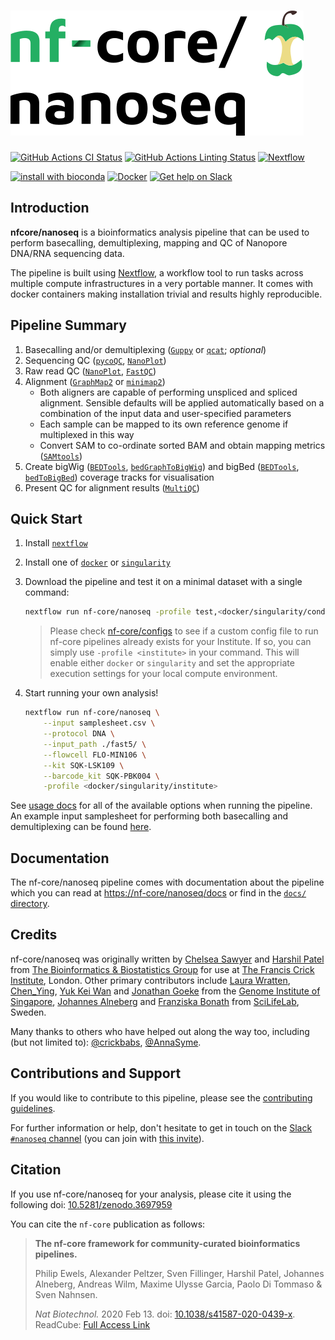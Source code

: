 # ![nfcore/nanoseq](docs/images/nf-core-nanoseq_logo.png)

[![GitHub Actions CI Status](https://github.com/nf-core/nanoseq/workflows/nf-core%20CI/badge.svg)](https://github.com/nf-core/nanoseq/actions)
[![GitHub Actions Linting Status](https://github.com/nf-core/nanoseq/workflows/nf-core%20linting/badge.svg)](https://github.com/nf-core/nanoseq/actions)
[![Nextflow](https://img.shields.io/badge/nextflow-%E2%89%A519.10.0-brightgreen.svg)](https://www.nextflow.io/)

[![install with bioconda](https://img.shields.io/badge/install%20with-bioconda-brightgreen.svg)](https://bioconda.github.io/)
[![Docker](https://img.shields.io/docker/automated/nfcore/nanoseq.svg)](https://hub.docker.com/r/nfcore/nanoseq)
[![Get help on Slack](http://img.shields.io/badge/slack-nf--core%20%23nanoseq-4A154B?logo=slack)](https://nfcore.slack.com/channels/nanoseq)

## Introduction

**nfcore/nanoseq** is a bioinformatics analysis pipeline that can be used to perform basecalling, demultiplexing, mapping and QC of Nanopore DNA/RNA sequencing data.

The pipeline is built using [Nextflow](https://www.nextflow.io), a workflow tool to run tasks across multiple compute infrastructures in a very portable manner. It comes with docker containers making installation trivial and results highly reproducible.

## Pipeline Summary

1. Basecalling and/or demultiplexing ([`Guppy`](https://nanoporetech.com/nanopore-sequencing-data-analysis) or [`qcat`](https://github.com/nanoporetech/qcat); *optional*)
2. Sequencing QC ([`pycoQC`](https://github.com/a-slide/pycoQC), [`NanoPlot`](https://github.com/wdecoster/NanoPlot))
3. Raw read QC ([`NanoPlot`](https://github.com/wdecoster/NanoPlot), [`FastQC`](http://www.bioinformatics.babraham.ac.uk/projects/fastqc/))
4. Alignment ([`GraphMap2`](https://github.com/lbcb-sci/graphmap2) or [`minimap2`](https://github.com/lh3/minimap2))
    * Both aligners are capable of performing unspliced and spliced alignment. Sensible defaults will be applied automatically based on a combination of the input data and user-specified parameters
    * Each sample can be mapped to its own reference genome if multiplexed in this way
    * Convert SAM to co-ordinate sorted BAM and obtain mapping metrics ([`SAMtools`](http://www.htslib.org/doc/samtools.html))
5. Create bigWig ([`BEDTools`](https://github.com/arq5x/bedtools2/), [`bedGraphToBigWig`](http://hgdownload.soe.ucsc.edu/admin/exe/)) and bigBed ([`BEDTools`](https://github.com/arq5x/bedtools2/), [`bedToBigBed`](http://hgdownload.soe.ucsc.edu/admin/exe/)) coverage tracks for visualisation
6. Present QC for alignment results ([`MultiQC`](https://multiqc.info/docs/))

## Quick Start

1. Install [`nextflow`](https://nf-co.re/usage/installation)

2. Install one of [`docker`](https://docs.docker.com/engine/installation/) or [`singularity`](https://www.sylabs.io/guides/3.0/user-guide/)

3. Download the pipeline and test it on a minimal dataset with a single command:

    ```bash
    nextflow run nf-core/nanoseq -profile test,<docker/singularity/conda/institute>
    ```

    > Please check [nf-core/configs](https://github.com/nf-core/configs#documentation) to see if a custom config file to run nf-core pipelines already exists for your Institute. If so, you can simply use `-profile <institute>` in your command. This will enable either `docker` or `singularity` and set the appropriate execution settings for your local compute environment.

4. Start running your own analysis!

    ```bash
    nextflow run nf-core/nanoseq \
        --input samplesheet.csv \
        --protocol DNA \
        --input_path ./fast5/ \
        --flowcell FLO-MIN106 \
        --kit SQK-LSK109 \
        --barcode_kit SQK-PBK004 \
        -profile <docker/singularity/institute>
    ```

See [usage docs](docs/usage.md) for all of the available options when running the pipeline. An example input samplesheet for performing both basecalling and demultiplexing can be found [here](assets/samplesheet.csv).

## Documentation

The nf-core/nanoseq pipeline comes with documentation about the pipeline which you can read at [https://nf-core/nanoseq/docs](https://nf-core/nanoseq/docs) or find in the [`docs/` directory](docs).

## Credits

nf-core/nanoseq was originally written by [Chelsea Sawyer](https://github.com/csawye01) and [Harshil Patel](https://github.com/drpatelh) from [The Bioinformatics & Biostatistics Group](https://www.crick.ac.uk/research/science-technology-platforms/bioinformatics-and-biostatistics/) for use at [The Francis Crick Institute](https://www.crick.ac.uk/), London. Other primary contributors include [Laura Wratten](https://github.com/lwratten), [Chen_Ying](https://github.com/cying111), [Yuk Kei Wan](https://github.com/yuukiiwa) and [Jonathan Goeke](https://github.com/jonathangoeke) from the [Genome Institute of Singapore](https://www.a-star.edu.sg/gis), [Johannes Alneberg](https://github.com/alneberg) and [Franziska Bonath](https://github.com/FranBonath) from [SciLifeLab](https://www.scilifelab.se/), Sweden.

Many thanks to others who have helped out along the way too, including (but not limited to): [@crickbabs](https://github.com/crickbabs), [@AnnaSyme](https://github.com/AnnaSyme).

## Contributions and Support

If you would like to contribute to this pipeline, please see the [contributing guidelines](.github/CONTRIBUTING.md).

For further information or help, don't hesitate to get in touch on the [Slack `#nanoseq` channel](https://nfcore.slack.com/channels/nanoseq) (you can join with [this invite](https://nf-co.re/join/slack)).

## Citation

If you use  nf-core/nanoseq for your analysis, please cite it using the following doi: [10.5281/zenodo.3697959](https://doi.org/10.5281/zenodo.3697959)

You can cite the `nf-core` publication as follows:

> **The nf-core framework for community-curated bioinformatics pipelines.**
>
> Philip Ewels, Alexander Peltzer, Sven Fillinger, Harshil Patel, Johannes Alneberg, Andreas Wilm, Maxime Ulysse Garcia, Paolo Di Tommaso & Sven Nahnsen.
>
> _Nat Biotechnol._ 2020 Feb 13. doi: [10.1038/s41587-020-0439-x](https://dx.doi.org/10.1038/s41587-020-0439-x).
> ReadCube: [Full Access Link](https://rdcu.be/b1GjZ)
